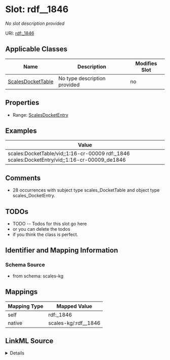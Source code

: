 

# Slot: rdf__1846


_No slot description provided_





URI: [rdf:_1846](http://www.w3.org/1999/02/22-rdf-syntax-ns#_1846)



<!-- no inheritance hierarchy -->





## Applicable Classes

| Name | Description | Modifies Slot |
| --- | --- | --- |
| [ScalesDocketTable](../classes/ScalesDocketTable.md) | No type description provided |  no  |







## Properties

* Range: [ScalesDocketEntry](../classes/ScalesDocketEntry.md)






## Examples

| Value |
| --- |
| scales:DocketTable/vid;;1:16-cr-00009 rdf:_1846 scales:DocketEntry/vid;;1:16-cr-00009_de1846 |

## Comments

* 28 occurrences with subject type scales_DocketTable and object type scales_DocketEntry.

## TODOs

* TODO -- Todos for this slot go here
* or you can delete the todos
* if you think the class is perfect.

## Identifier and Mapping Information







### Schema Source


* from schema: scales-kg




## Mappings

| Mapping Type | Mapped Value |
| ---  | ---  |
| self | rdf:_1846 |
| native | scales-kg/:rdf__1846 |




## LinkML Source

<details>
```yaml
name: rdf__1846
description: No slot description provided
todos:
- TODO -- Todos for this slot go here
- or you can delete the todos
- if you think the class is perfect.
comments:
- 28 occurrences with subject type scales_DocketTable and object type scales_DocketEntry.
examples:
- value: scales:DocketTable/vid;;1:16-cr-00009 rdf:_1846 scales:DocketEntry/vid;;1:16-cr-00009_de1846
from_schema: scales-kg
rank: 1000
slot_uri: rdf:_1846
alias: rdf__1846
domain_of:
- scales_DocketTable
range: scales_DocketEntry

```
</details>